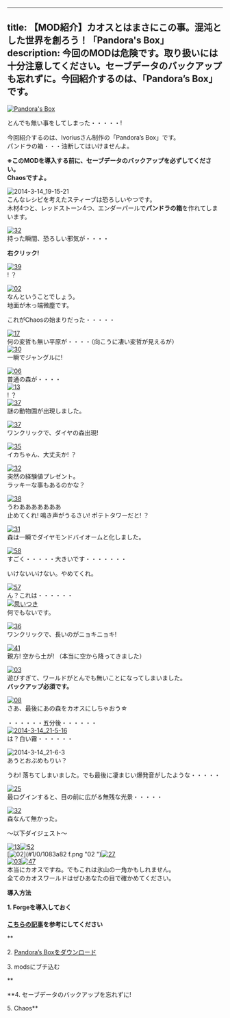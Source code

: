 
---
title: 【MOD紹介】カオスとはまさにこの事。混沌とした世界を創ろう！「Pandora's Box」
description: 今回のMODは危険です。取り扱いには十分注意してください。セーブデータのバックアップも忘れずに。今回紹介するのは、「Pandora’s Box」です。
---

[![Pandora's Box](https://cdn-ak.f.st-hatena.com/images/fotolife/s/sasigume/20210208/20210208142000.jpg)](#6/1/61cf399a.jpg "Pandora's Box")

とんでも無い事をしてしまった・・・・・!

今回紹介するのは、Ivoriusさん制作の「Pandora’s Box」です。  
パンドラの箱・・・油断してはいけませんよ。  
  
**※このMODを導入する前に、セーブデータのバックアップを必ずしてください。  
Chaosですよ。** 

![2014-3-14_19-15-21](https://cdn-ak.f.st-hatena.com/images/fotolife/s/sasigume/20210208/20210208134018.jpg)  
こんなレシピを考えたスティーブは恐ろしいやつです。  
木材4つと、レッドストーン4つ、エンダーパールで**パンドラの箱**を作れてしまいます。

[![32](https://cdn-ak.f.st-hatena.com/images/fotolife/s/sasigume/20210208/20210208133151.png)](#2/f/2fdf70c4.png "32")  
持った瞬間、恐ろしい邪気が・・・・

**右クリック!**

[![39](https://cdn-ak.f.st-hatena.com/images/fotolife/s/sasigume/20210208/20210208133049.png)](#2/e/2ed43c4b.png "39")  
! ？

[![02](https://www.napoan.com/wp-content/uploads/imgs/2/0/204f6ae3.png)](#2/0/204f6ae3.png "02")  
なんということでしょう。  
地面が木っ端微塵です。

これがChaosの始まりだった・・・・・

[![17](https://cdn-ak.f.st-hatena.com/images/fotolife/s/sasigume/20210208/20210208145547.png)](#8/1/81c519fd.png "17")  
何の変哲も無い平原が・・・・（向こうに凄い変哲が見えるが）  
[![30](https://cdn-ak.f.st-hatena.com/images/fotolife/s/sasigume/20210208/20210208152753.png)](#a/1/a152c3df.png "30")  
一瞬でジャングルに!

[![06](https://cdn-ak.f.st-hatena.com/images/fotolife/s/sasigume/20210208/20210208141306.png)](#5/c/5c245ab1.png "06")  
普通の森が・・・・  
[![13](https://cdn-ak.f.st-hatena.com/images/fotolife/s/sasigume/20210208/20210208142532.png)](#6/7/6758031c.png "13")  
! ？  
[![37](https://cdn-ak.f.st-hatena.com/images/fotolife/s/sasigume/20210208/20210208180455.png)](#f/b/fbe585ad.png "37")  
謎の動物園が出現しました。

[![37](https://cdn-ak.f.st-hatena.com/images/fotolife/s/sasigume/20210208/20210208175723.png)](#f/5/f5bfada1.png "37")  
ワンクリックで、ダイヤの森出現!

[![35](https://cdn-ak.f.st-hatena.com/images/fotolife/s/sasigume/20210208/20210208161225.png)](#c/d/cd15e54f.png "35")  
イカちゃん、大丈夫か! ？

[![32](https://cdn-ak.f.st-hatena.com/images/fotolife/s/sasigume/20210208/20210208162640.png)](#d/b/db518e21.png "32")  
突然の経験値プレゼント。  
ラッキーな事もあるのかな？

[![38](https://cdn-ak.f.st-hatena.com/images/fotolife/s/sasigume/20210208/20210208130603.png)](#1/4/14719cfc.png "38")  
うわあああああああ  
止めてくれ! 鳴き声がうるさい! ポテトタワーだと! ？

[![31](https://cdn-ak.f.st-hatena.com/images/fotolife/s/sasigume/20210208/20210208143317.png)](#6/d/6dd1fb9d.png "31")  
森は一瞬でダイヤモンドバイオームと化しました。

[![58](https://cdn-ak.f.st-hatena.com/images/fotolife/s/sasigume/20210208/20210208142219.png)](#6/4/642e1738.png "58")  
すごく・・・・・大きいです・・・・・・・

いけないいけない。やめてくれ。

[![57](https://cdn-ak.f.st-hatena.com/images/fotolife/s/sasigume/20210208/20210208180522.png)](#f/c/fc33d823.png "57")  
ん？これは・・・・・・  
[![思いつき](https://cdn-ak.f.st-hatena.com/images/fotolife/s/sasigume/20210208/20210208144324.jpg)](#7/6/76d65c00.jpg "思いつき")  
何でもないです。

[![36](https://cdn-ak.f.st-hatena.com/images/fotolife/s/sasigume/20210208/20210208131454.png)](#1/e/1e44bfe0.png "36")  
ワンクリックで、長いのがニョキニョキ!

[![41](https://cdn-ak.f.st-hatena.com/images/fotolife/s/sasigume/20210208/20210208160456.png)](#c/5/c51af91c.png "41")  
親方! 空から土が! （本当に空から降ってきました）

[![03](https://cdn-ak.f.st-hatena.com/images/fotolife/s/sasigume/20210208/20210208160612.png)](#c/6/c62b5555.png "03")  
遊びすぎて、ワールドがとんでも無いことになってしまいました。  
**バックアップ必須です。**

[![08](https://cdn-ak.f.st-hatena.com/images/fotolife/s/sasigume/20210208/20210208143728.png)](#7/1/712cd88a.png "08")  
さあ、最後にあの森をカオスにしちゃおう☆

・・・・・・五分後・・・・・・  
[![2014-3-14_21-5-16](https://cdn-ak.f.st-hatena.com/images/fotolife/s/sasigume/20210208/20210208151304.jpg)](#9/3/935509fb.jpg "2014-3-14_21-5-16")  
は？白い霧・・・・・・

![2014-3-14_21-6-3](https://cdn-ak.f.st-hatena.com/images/fotolife/s/sasigume/20210208/20210208133028.jpg)  
あうとおぶめもりい？

うわ! 落ちてしまいました。でも最後に凄まじい爆発音がしたような・・・・・

[![25](https://cdn-ak.f.st-hatena.com/images/fotolife/s/sasigume/20210208/20210208143344.png)](#6/e/6e2b341f.png "25")  
最ログインすると、目の前に広がる無残な光景・・・・・

[![32](https://cdn-ak.f.st-hatena.com/images/fotolife/s/sasigume/20210208/20210208145100.png)](#7/e/7e09fbff.png "32")  
森なんて無かった。

～以下ダイジェスト～

[![13](https://cdn-ak.f.st-hatena.com/images/fotolife/s/sasigume/20210208/20210208175138.png)](#f/0/f0181c9f.png "13")[![52](https://cdn-ak.f.st-hatena.com/images/fotolife/s/sasigume/20210208/20210208151706.png)](#9/6/96bda977.png "52")  
[![02](https://cdn-ak.f.st-hatena.com/images/fotolife/s/sasigume/20210208/20210208130036.png)](#1/0/1083a82
f.png "02
")[![27](https://cdn-ak.f.st-hatena.com/images/fotolife/s/sasigume/20210208/20210208130353.png)](#1/2/12ce3cdf.png "27")  
[![03](https://cdn-ak.f.st-hatena.com/images/fotolife/s/sasigume/20210208/20210208130116.png)](#1/0/10f9d341.png "03")[![47](https://cdn-ak.f.st-hatena.com/images/fotolife/s/sasigume/20210208/20210208180416.png)](#f/b/fb2058d7.png "47")  
本当にカオスですね。でもこれは氷山の一角かもしれません。  
全てのカオスワールドはぜひあなたの目で確かめてください。

**導入方法**

**1\. Forgeを導入しておく  
　  
[こちらの記事](/new-way-to-install-mod/)を参考にしてください**

**

2. [Pandora’s Boxをダウンロード](http://www.minecraftforum.net/topic/563257-172-ivorius-mods-drugs-statues-flags-boxes-of-doom-hamsters/#PandorasBox)

3\. modsにブチ込む

**

**4\. セーブデータのバックアップを忘れずに!  
  
5\. Chaos**
